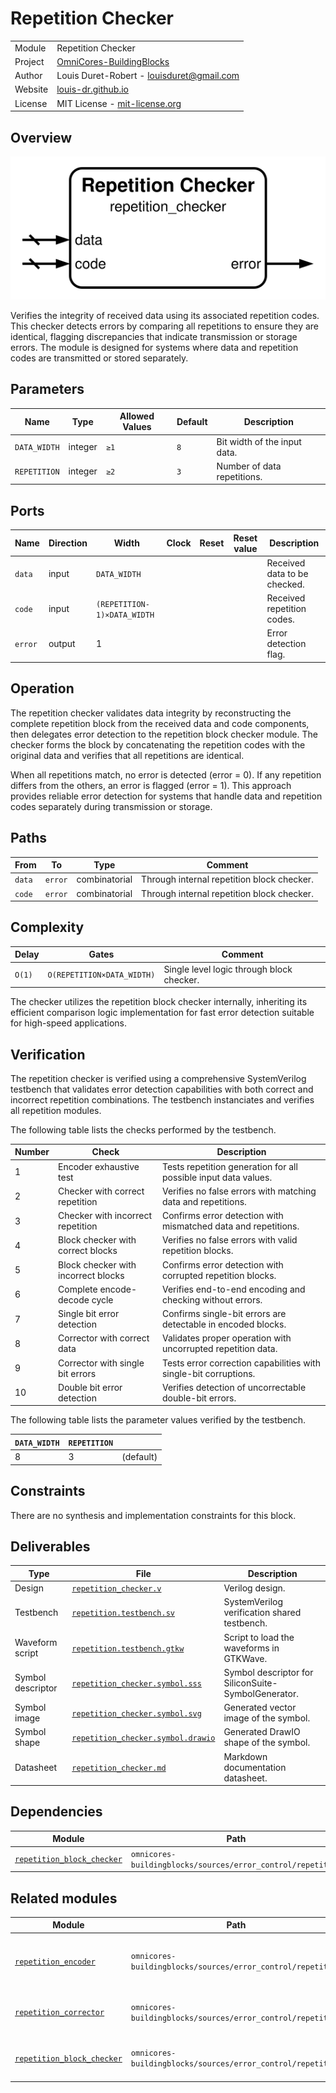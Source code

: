 # Repetition Checker

|         |                                                                                  |
| ------- | -------------------------------------------------------------------------------- |
| Module  | Repetition Checker                                                               |
| Project | [OmniCores-BuildingBlocks](https://github.com/Louis-DR/OmniCores-BuildingBlocks) |
| Author  | Louis Duret-Robert - [louisduret@gmail.com](mailto:louisduret@gmail.com)         |
| Website | [louis-dr.github.io](https://louis-dr.github.io)                                 |
| License | MIT License - [mit-license.org](https://mit-license.org)                         |

## Overview

![repetition_checker](repetition_checker.symbol.svg)

Verifies the integrity of received data using its associated repetition codes. This checker detects errors by comparing all repetitions to ensure they are identical, flagging discrepancies that indicate transmission or storage errors. The module is designed for systems where data and repetition codes are transmitted or stored separately.

## Parameters

| Name         | Type    | Allowed Values | Default | Description                  |
| ------------ | ------- | -------------- | ------- | ---------------------------- |
| `DATA_WIDTH` | integer | `≥1`           | `8`     | Bit width of the input data. |
| `REPETITION` | integer | `≥2`           | `3`     | Number of data repetitions.  |

## Ports

| Name    | Direction | Width                       | Clock | Reset | Reset value | Description                  |
| ------- | --------- | --------------------------- | ----- | ----- | ----------- | ---------------------------- |
| `data`  | input     | `DATA_WIDTH`                |       |       |             | Received data to be checked. |
| `code`  | input     | `(REPETITION-1)×DATA_WIDTH` |       |       |             | Received repetition codes.   |
| `error` | output    | 1                           |       |       |             | Error detection flag.        |

## Operation

The repetition checker validates data integrity by reconstructing the complete repetition block from the received data and code components, then delegates error detection to the repetition block checker module. The checker forms the block by concatenating the repetition codes with the original data and verifies that all repetitions are identical.

When all repetitions match, no error is detected (error = 0). If any repetition differs from the others, an error is flagged (error = 1). This approach provides reliable error detection for systems that handle data and repetition codes separately during transmission or storage.

## Paths

| From   | To      | Type          | Comment                                    |
| ------ | ------- | ------------- | ------------------------------------------ |
| `data` | `error` | combinatorial | Through internal repetition block checker. |
| `code` | `error` | combinatorial | Through internal repetition block checker. |

## Complexity

| Delay  | Gates                      | Comment                                   |
| ------ | -------------------------- | ----------------------------------------- |
| `O(1)` | `O(REPETITION×DATA_WIDTH)` | Single level logic through block checker. |

The checker utilizes the repetition block checker internally, inheriting its efficient comparison logic implementation for fast error detection suitable for high-speed applications.

## Verification

The repetition checker is verified using a comprehensive SystemVerilog testbench that validates error detection capabilities with both correct and incorrect repetition combinations. The testbench instanciates and verifies all repetition modules.

The following table lists the checks performed by the testbench.

| Number | Check                               | Description                                                      |
| ------ | ----------------------------------- | ---------------------------------------------------------------- |
| 1      | Encoder exhaustive test             | Tests repetition generation for all possible input data values.  |
| 2      | Checker with correct repetition     | Verifies no false errors with matching data and repetitions.     |
| 3      | Checker with incorrect repetition   | Confirms error detection with mismatched data and repetitions.   |
| 4      | Block checker with correct blocks   | Verifies no false errors with valid repetition blocks.           |
| 5      | Block checker with incorrect blocks | Confirms error detection with corrupted repetition blocks.       |
| 6      | Complete encode-decode cycle        | Verifies end-to-end encoding and checking without errors.        |
| 7      | Single bit error detection          | Confirms single-bit errors are detectable in encoded blocks.     |
| 8      | Corrector with correct data         | Validates proper operation with uncorrupted repetition data.     |
| 9      | Corrector with single bit errors    | Tests error correction capabilities with single-bit corruptions. |
| 10     | Double bit error detection          | Verifies detection of uncorrectable double-bit errors.           |

The following table lists the parameter values verified by the testbench.

| `DATA_WIDTH` | `REPETITION` |           |
| ------------ | ------------ | --------- |
| 8            | 3            | (default) |

## Constraints

There are no synthesis and implementation constraints for this block.

## Deliverables

| Type              | File                                                                   | Description                                         |
| ----------------- | ---------------------------------------------------------------------- | --------------------------------------------------- |
| Design            | [`repetition_checker.v`](repetition_checker.v)                         | Verilog design.                                     |
| Testbench         | [`repetition.testbench.sv`](repetition.testbench.sv)                   | SystemVerilog verification shared testbench.        |
| Waveform script   | [`repetition.testbench.gtkw`](repetition.testbench.gtkw)               | Script to load the waveforms in GTKWave.            |
| Symbol descriptor | [`repetition_checker.symbol.sss`](repetition_checker.symbol.sss)       | Symbol descriptor for SiliconSuite-SymbolGenerator. |
| Symbol image      | [`repetition_checker.symbol.svg`](repetition_checker.symbol.svg)       | Generated vector image of the symbol.               |
| Symbol shape      | [`repetition_checker.symbol.drawio`](repetition_checker.symbol.drawio) | Generated DrawIO shape of the symbol.               |
| Datasheet         | [`repetition_checker.md`](repetition_checker.md)                       | Markdown documentation datasheet.                   |

## Dependencies

| Module                                                    | Path                                                        | Comment |
| --------------------------------------------------------- | ----------------------------------------------------------- | ------- |
| [`repetition_block_checker`](repetition_block_checker.md) | `omnicores-buildingblocks/sources/error_control/repetition` |         |

## Related modules

| Module                                                    | Path                                                        | Comment                                   |
| --------------------------------------------------------- | ----------------------------------------------------------- | ----------------------------------------- |
| [`repetition_encoder`](repetition_encoder.md)             | `omnicores-buildingblocks/sources/error_control/repetition` | Repetition encoder for generating codes.  |
| [`repetition_corrector`](repetition_corrector.md)         | `omnicores-buildingblocks/sources/error_control/repetition` | Variant with error correction capability. |
| [`repetition_block_checker`](repetition_block_checker.md) | `omnicores-buildingblocks/sources/error_control/repetition` | Variant for combined data and code.       |